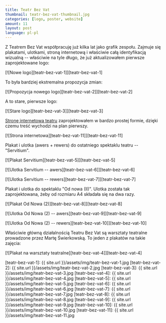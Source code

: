 ```yaml
---
title: Teatr Bez Vat
thumbnail: teatr-bez-vat-thumbnail.jpg
categories: [logo, poster, website]
amount: 11
layout: post
language: pl-pl
---
```


Z Teatrem Bez Vat współpracuję już kilka lat jako grafik zespołu. Zajmuje się plakatami, ulotkami, stroną internetową i właściwie całą identyfikacją wizualną -- właściwie na tyle długo, że już aktualizowałem pierwsze zaprojektowane logo:

[![Nowe logo][teatr-bez-vat-1]][teatr-bez-vat-1]

To była bardziej ekstremalna propozycja zmian:

[![Propozycja nowego logo][teatr-bez-vat-2]][teatr-bez-vat-2]

A to stare, pierwsze logo:

[![Stare logo][teatr-bez-vat-3]][teatr-bez-vat-3]

[Stronę internetową teatru](http://bezvat.art.pl/) zaprojektowałem w bardzo prostej formie, dzięki czemu treść wychodzi na plan pierwszy.

[![Strona internetowa][teatr-bez-vat-11]][teatr-bez-vat-11]

Plakat i ulotka (awers + rewers) do ostatniego spektaklu teatru -- "Servitium".

[![Plakat Servitium][teatr-bez-vat-5]][teatr-bez-vat-5]

[![Ulotka Servitium -- awers][teatr-bez-vat-6]][teatr-bez-vat-6]

[![Ulotka Servitium -- rewers][teatr-bez-vat-7]][teatr-bez-vat-7]

Plakat i ulotka do spektaklu "Od nowa (II)". Ulotka została tak zaprojektowana, żeby od rozmiaru A4 składała się na dwa razy.

[![Plakat Od Nowa (2)][teatr-bez-vat-8]][teatr-bez-vat-8]

[![Ulotka Od Nowa (2) -- awers][teatr-bez-vat-9]][teatr-bez-vat-9]

[![Ulotka Od Nowa (2) -- rewers][teatr-bez-vat-10]][teatr-bez-vat-10]

Właściwie główną działalnością Teatru Bez Vat są warsztaty teatralne prowadzone przez Martę Świerkowską. To jeden z plakatów na takie zajęcia:

[![Plakat na warsztaty teatralne][teatr-bez-vat-4]][teatr-bez-vat-4]

[teatr-bez-vat-1]: {{ site.url }}/assets/img/teatr-bez-vat-1.jpg
[teatr-bez-vat-2]: {{ site.url }}/assets/img/teatr-bez-vat-2.jpg
[teatr-bez-vat-3]: {{ site.url }}/assets/img/teatr-bez-vat-3.jpg
[teatr-bez-vat-4]: {{ site.url }}/assets/img/teatr-bez-vat-4.jpg
[teatr-bez-vat-5]: {{ site.url }}/assets/img/teatr-bez-vat-5.jpg
[teatr-bez-vat-6]: {{ site.url }}/assets/img/teatr-bez-vat-6.jpg
[teatr-bez-vat-7]: {{ site.url }}/assets/img/teatr-bez-vat-7.jpg
[teatr-bez-vat-8]: {{ site.url }}/assets/img/teatr-bez-vat-8.jpg
[teatr-bez-vat-9]: {{ site.url }}/assets/img/teatr-bez-vat-9.jpg
[teatr-bez-vat-10]: {{ site.url }}/assets/img/teatr-bez-vat-10.jpg
[teatr-bez-vat-11]: {{ site.url }}/assets/img/teatr-bez-vat-11.jpg